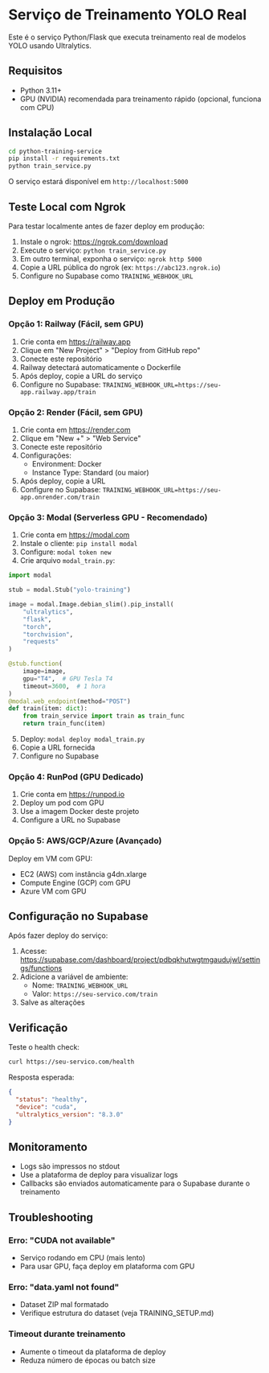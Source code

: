 # Serviço de Treinamento YOLO Real

Este é o serviço Python/Flask que executa treinamento real de modelos YOLO usando Ultralytics.

## Requisitos

- Python 3.11+
- GPU (NVIDIA) recomendada para treinamento rápido (opcional, funciona com CPU)

## Instalação Local

```bash
cd python-training-service
pip install -r requirements.txt
python train_service.py
```

O serviço estará disponível em `http://localhost:5000`

## Teste Local com Ngrok

Para testar localmente antes de fazer deploy em produção:

1. Instale o ngrok: https://ngrok.com/download
2. Execute o serviço: `python train_service.py`
3. Em outro terminal, exponha o serviço: `ngrok http 5000`
4. Copie a URL pública do ngrok (ex: `https://abc123.ngrok.io`)
5. Configure no Supabase como `TRAINING_WEBHOOK_URL`

## Deploy em Produção

### Opção 1: Railway (Fácil, sem GPU)

1. Crie conta em https://railway.app
2. Clique em "New Project" > "Deploy from GitHub repo"
3. Conecte este repositório
4. Railway detectará automaticamente o Dockerfile
5. Após deploy, copie a URL do serviço
6. Configure no Supabase: `TRAINING_WEBHOOK_URL=https://seu-app.railway.app/train`

### Opção 2: Render (Fácil, sem GPU)

1. Crie conta em https://render.com
2. Clique em "New +" > "Web Service"
3. Conecte este repositório
4. Configurações:
   - Environment: Docker
   - Instance Type: Standard (ou maior)
5. Após deploy, copie a URL
6. Configure no Supabase: `TRAINING_WEBHOOK_URL=https://seu-app.onrender.com/train`

### Opção 3: Modal (Serverless GPU - Recomendado)

1. Crie conta em https://modal.com
2. Instale o cliente: `pip install modal`
3. Configure: `modal token new`
4. Crie arquivo `modal_train.py`:

```python
import modal

stub = modal.Stub("yolo-training")

image = modal.Image.debian_slim().pip_install(
    "ultralytics",
    "flask",
    "torch",
    "torchvision",
    "requests"
)

@stub.function(
    image=image,
    gpu="T4",  # GPU Tesla T4
    timeout=3600,  # 1 hora
)
@modal.web_endpoint(method="POST")
def train(item: dict):
    from train_service import train as train_func
    return train_func(item)
```

5. Deploy: `modal deploy modal_train.py`
6. Copie a URL fornecida
7. Configure no Supabase

### Opção 4: RunPod (GPU Dedicado)

1. Crie conta em https://runpod.io
2. Deploy um pod com GPU
3. Use a imagem Docker deste projeto
4. Configure a URL no Supabase

### Opção 5: AWS/GCP/Azure (Avançado)

Deploy em VM com GPU:
- EC2 (AWS) com instância g4dn.xlarge
- Compute Engine (GCP) com GPU
- Azure VM com GPU

## Configuração no Supabase

Após fazer deploy do serviço:

1. Acesse: https://supabase.com/dashboard/project/pdbqkhutwgtmgaudujwl/settings/functions
2. Adicione a variável de ambiente:
   - Nome: `TRAINING_WEBHOOK_URL`
   - Valor: `https://seu-servico.com/train`
3. Salve as alterações

## Verificação

Teste o health check:
```bash
curl https://seu-servico.com/health
```

Resposta esperada:
```json
{
  "status": "healthy",
  "device": "cuda",
  "ultralytics_version": "8.3.0"
}
```

## Monitoramento

- Logs são impressos no stdout
- Use a plataforma de deploy para visualizar logs
- Callbacks são enviados automaticamente para o Supabase durante o treinamento

## Troubleshooting

### Erro: "CUDA not available"
- Serviço rodando em CPU (mais lento)
- Para usar GPU, faça deploy em plataforma com GPU

### Erro: "data.yaml not found"
- Dataset ZIP mal formatado
- Verifique estrutura do dataset (veja TRAINING_SETUP.md)

### Timeout durante treinamento
- Aumente o timeout da plataforma de deploy
- Reduza número de épocas ou batch size
